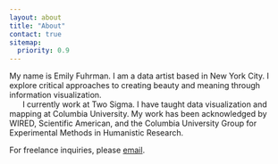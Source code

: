 ```yaml
---
layout: about
title: "About"
contact: true
sitemap:
  priority: 0.9
---
```

My name is Emily Fuhrman. I am a data artist based in New York City. I explore critical approaches to creating beauty and meaning through information visualization.<br/>
&nbsp;&nbsp;&nbsp;&nbsp;&nbsp;&nbsp;I currently work at Two Sigma. I have taught data visualization and mapping at Columbia University. My work has been acknowledged by WIRED, Scientific American, and the Columbia University Group for Experimental Methods in Humanistic Research.

<span class='sub'>For freelance inquiries, please [email](mailto:ef2512@columbia.edu).</span>